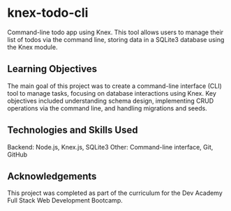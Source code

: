 # knex-todo-cli
Command-line todo app using Knex. This tool allows users to manage their list of todos via the command line, storing data in a SQLite3 database using the Knex module.

## Learning Objectives
The main goal of this project was to create a command-line interface (CLI) tool to manage tasks, focusing on database interactions using Knex. Key objectives included understanding schema design, implementing CRUD operations via the command line, and handling migrations and seeds.

## Technologies and Skills Used
Backend: Node.js, Knex.js, SQLite3
Other: Command-line interface, Git, GitHub

## Acknowledgements
This project was completed as part of the curriculum for the Dev Academy Full Stack Web Development Bootcamp.
